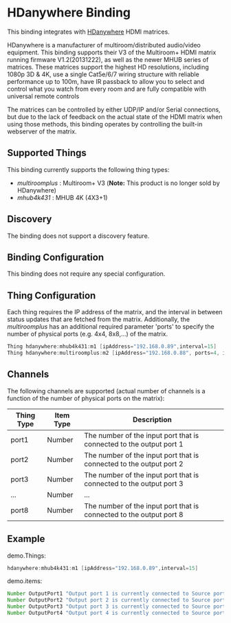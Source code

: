 # HDanywhere Binding

This binding integrates with [HDanywhere](https://www.hdanywhere.co.uk) HDMI matrices.

HDanywhere is a manufacturer of multiroom/distributed audio/video equipment.
This binding supports their V3 of the Multiroom+ HDMI matrix running firmware V1.2(20131222), as well as the newer MHUB series of matrices.
These matrices support the highest HD resolutions, including 1080p 3D & 4K, use a single Cat5e/6/7 wiring structure with reliable performance up to 100m,
have IR passback to allow you to select and control what you watch from every room and are fully compatible with universal remote controls

The matrices can be controlled by either UDP/IP and/or Serial connections,
but due to the lack of feedback on the actual state of the HDMI matrix when using those methods, this binding operates by controlling the built-in webserver of the matrix.

## Supported Things

This binding currently supports the following thing types:

- _multiroomplus_ : Multiroom+ V3 (**Note:** This product is no longer sold by HDanywhere)
- _mhub4k431_ : MHUB 4K (4X3+1)

## Discovery

The binding does not support a discovery feature.

## Binding Configuration

This binding does not require any special configuration.

## Thing Configuration

Each thing requires the IP address of the matrix, and the interval in between status updates that are fetched from the matrix.
Additionally, the _multiroomplus_ has an additional required parameter 'ports' to specify the number of physical ports (e.g. 4x4, 8x8,...) of the matrix.

```java
Thing hdanywhere:mhub4k431:m1 [ipAddress="192.168.0.89",interval=15]
Thing hdanywhere:multiroomplus:m2 [ipAddress="192.168.0.88", ports=4, interval=15]
```

## Channels

The following channels are supported (actual number of channels is a function of the number of physical ports on the matrix):

| Thing Type | Item Type | Description                                                         |
|------------|-----------|---------------------------------------------------------------------|
| port1      | Number    | The number of the input port that is connected to the output port 1 |
| port2      | Number    | The number of the input port that is connected to the output port 2 |
| port3      | Number    | The number of the input port that is connected to the output port 3 |
| ...        | Number    | ...                                                                 |
| port8      | Number    | The number of the input port that is connected to the output port 8 |

## Example

demo.Things:

```java
hdanywhere:mhub4k431:m1 [ipAddress="192.168.0.89",interval=15]
```

demo.items:

```java
Number OutputPort1 "Output port 1 is currently connected to Source port [%d]" { channel="hdanywhere:mhub4k431:m1:port1" }
Number OutputPort2 "Output port 2 is currently connected to Source port [%d]" { channel="hdanywhere:mhub4k431:m1:port2" }
Number OutputPort3 "Output port 3 is currently connected to Source port [%d]" { channel="hdanywhere:mhub4k431:m1:port3" }
Number OutputPort4 "Output port 4 is currently connected to Source port [%d]" { channel="hdanywhere:mhub4k431:m1:port4" }
```
